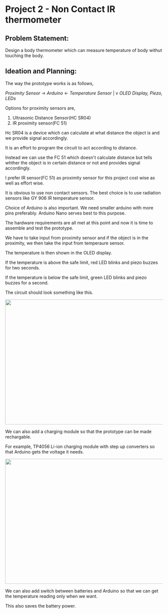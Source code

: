 # Project 2 - Non Contact IR thermometer

## Problem Statement:

Design a body thermometer which can measure temperature of body withut touching the body. 

## Ideation and Planning:

The way the prototype works is as follows,

*Proximity Sensor* -> *Arduino* <- *Temperature Sensor*
                          |
                          v
               *OLED Display, Piezo, LEDs*
               
Options for proximity sensors are, 

1. Ultrasonic Distance Sensor(HC SR04)
2. IR proximity sensor(FC 51)

Hc SR04 is a device which can calculate at what distance the object is and we provide signal accordingly. 

It is an effort to program the circuit to act according to distance.

Instead we can use the FC 51 which doesn't calculate distance but tells whther the object is in certain distance or not and provides signal accordingly.

I prefer IR sensor(FC 51) as proximity sensor for this project cost wise as well as effort wise.

It is obvious to use non contact sensors. The best choice is to use radiation sensors like GY 906 IR temperature sensor. 

Choice of Arduino is also important. We need smaller arduino with more pins preferably. Arduino Nano serves best to this purpose.

The hardware requirements are all met at this point and now it is time to assemble and test the prototype.

We have to take input from proximity sensor and if the object is in the proximity, we then take the input from temperaure sensor.

The temperature is then shown in the OLED display.

If the temperature is above the safe limit, red LED blinks and piezo buzzes for two seconds. 

If the temperature is below the safe limit, green LED blinks and piezo buzzes for a second.

The circuit should look something like this. 

<img width = "800" height = "400" src = "https://user-images.githubusercontent.com/85270751/121802169-c937d580-cc58-11eb-8235-9130f905eef7.jpg">

We can also add a charging module so that the prototype can be made rechargable.

For example, TP4056 Li-ion charging module with step up converters so that Arduino gets the voltage it needs. 

<img width = "600" height = "400" src = "https://user-images.githubusercontent.com/85270751/121802407-bc67b180-cc59-11eb-90b7-851205f217c1.png">

We can also add switch between batteries and Arduino so that we can get the temperature reading only when we want.

This also saves the battery power.




